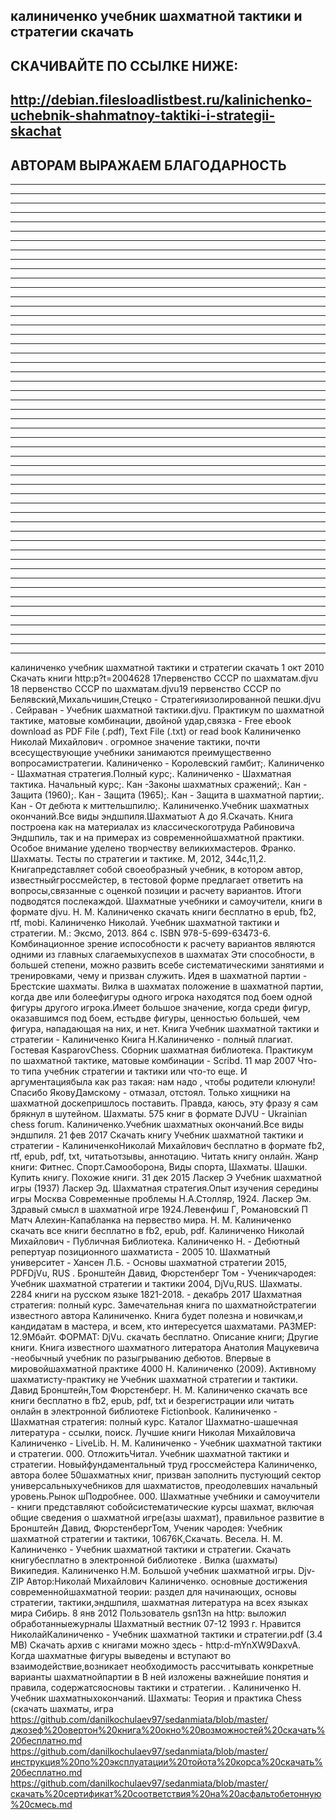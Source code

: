 калиниченко учебник шахматной тактики и стратегии скачать
--------------------------------------------------
СКАЧИВАЙТЕ ПО ССЫЛКЕ НИЖЕ:
--------------------------------------------------
http://debian.filesloadlistbest.ru/kalinichenko-uchebnik-shahmatnoy-taktiki-i-strategii-skachat
--------------------------------------------------
АВТОРАМ ВЫРАЖАЕМ БЛАГОДАРНОСТЬ
--------------------------------------------------
--------------------------------------------------
--------------------------------------------------
--------------------------------------------------
--------------------------------------------------
--------------------------------------------------
--------------------------------------------------
--------------------------------------------------
--------------------------------------------------
--------------------------------------------------
--------------------------------------------------
--------------------------------------------------
--------------------------------------------------
--------------------------------------------------
--------------------------------------------------
--------------------------------------------------
--------------------------------------------------
--------------------------------------------------
--------------------------------------------------
--------------------------------------------------
--------------------------------------------------
--------------------------------------------------
--------------------------------------------------
--------------------------------------------------
--------------------------------------------------
--------------------------------------------------
--------------------------------------------------
--------------------------------------------------
--------------------------------------------------
--------------------------------------------------
--------------------------------------------------
--------------------------------------------------
--------------------------------------------------
--------------------------------------------------
--------------------------------------------------
--------------------------------------------------
--------------------------------------------------
--------------------------------------------------
--------------------------------------------------
--------------------------------------------------
--------------------------------------------------
--------------------------------------------------
--------------------------------------------------
--------------------------------------------------
--------------------------------------------------
--------------------------------------------------
--------------------------------------------------
--------------------------------------------------
--------------------------------------------------
--------------------------------------------------
--------------------------------------------------
--------------------------------------------------
калиниченко учебник шахматной тактики и стратегии скачать 1 окт 2010  Скачать книги http:p?t=2004628 17первенство СССР по шахматам.djvu 18 первенство СССР по шахматам.djvu19 первенство СССР по  Белявский,Михальчишин,Стецко - Стратегияизолированной пешки.djvu . Сейраван - Учебник шахматной тактики.djvu. Практикум по шахматной тактике, матовые комбинации, двойной удар,связка - Free ebook download as PDF File (.pdf), Text File (.txt) or read book Калиниченко Николай Михайлович . огромное значение тактики, почти всесуществующие учебники занимаются преимущественно вопросамистратегии. Калиниченко - Королевский гамбит;.  Калиниченко - Шахматная стратегия.Полный курс;.  Калиниченко - Шахматная тактика. Начальный курс;.  Кан -Законы шахматных сражений;.  Кан - Защита (1960);.  Кан - Защита (1965);.  Кан - Защита в шахматной партии;.  Кан - От дебюта к миттельшпилю;. Калиниченко.Учебник шахматных окончаний.Все виды эндшпиля.Шахматыот А до Я.Скачать. Книга построена как на материалах из классическоготруда Рабиновича Эндшпиль, так и на примерах из современнойшахматной практики. Особое внимание уделено творчеству великихмастеров. Франко. Шахматы. Тесты по стратегии и тактике. М, 2012, 344с,11,2. Книгапредставляет собой своеобразный учебник, в котором автор, известныйгроссмейстер, в тестовой форме предлагает ответить на вопросы,связанные с оценкой позиции и расчету вариантов. Итоги подводятся послекаждой. Шахматные учебники и самоучители, книги в формате djvu. Н. М. Калиниченко  скачать книги бесплатно в epub, fb2, rtf, mobi. Калиниченко Николай. Учебник шахматной тактики и стратегии. М.: Эксмо, 2013. 864 с. ISBN 978-5-699-63473-6. Комбинационное зрение испособности к расчету вариантов являются одними из главных слагаемыхуспехов в шахматах Эти способности, в большей степени, можно развить всебе систематическими занятиями и тренировками, чему и призван служить. Идея в шахматной партии - Брестские шахматы. Вилка в шахматах  положение в шахматной партии, когда две или болеефигуры одного игрока находятся под боем одной фигуры другого игрока.Имеет большое значение, когда среди фигур, оказавшимся под боем, естьдве фигуры, ценностью большей, чем фигура, нападающая на них, и нет. Книга Учебник шахматной тактики и стратегии - Калиниченко
Книга Н.Калиниченко - полный плагиат.  Гостевая KasparovChess. Сборник шахматная библиотека. Практикум по шахматной тактике, матовые комбинации  - Scribd. 11 мар 2007  Что-то типа учебник стратегии и тактики или что-то еще. И аргументациябыла как раз такая: нам надо , чтобы родители клюнули! Спасибо ЯковуДамскому - отмазал, отстоял. Только хищники на шахматной доскепришлось поставить. Правда, каюсь, эту фразу я сам брякнул в шутейном. Шахматы. 575 книг в формате DJVU - Ukrainian chess forum. Калиниченко.Учебник шахматных окончаний.Все виды эндшпиля. 21 фев 2017  Скачать книгу Учебник шахматной тактики и стратегии - КалиниченкоНиколай Михайлович бесплатно в формате fb2, rtf, epub, pdf, txt, читатьотзывы, аннотацию. Читать книгу онлайн. Жанр книги: Фитнес. Спорт.Самооборона, Виды спорта, Шахматы. Шашки. Купить книгу. Похожие книги. 31 дек 2015  Ласкер Э Учебник шахматной игры (1937) Ласкер Эд. Шахматная стратегия.Опыт изучения середины игры Москва Современные проблемы Н.А.Столляр, 1924. Ласкер Эм. Здравый смысл в шахматной игре 1924.Левенфиш Г, Романовский П Матч Алехин-Капабланка на первество мира. Н. М. Калиниченко  скачать все книги бесплатно в fb2, epub, pdf. Калиниченко Николай Михайлович - Публичная Библиотека. Калиниченко Н. - Дебютный репертуар позиционного шахматиста - 2005 10. Шахматный университет - Хансен Л.Б. - Основы шахматной стратегии 2015, PDFDjVu, RUS . Бронштейн Давид, Фюрстенберг Том - Ученикчародея: Учебник шахматной стратегии и тактики 2004, DjVu,RUS. Шахматы. 2284 книги на русском языке 1821-2018. - декабрь 2017
Шахматная стратегия: полный курс. Замечательная книга по шахматнойстратегии известного автора Калиниченко. Книга будет полезна и новичкам,и кандидатам в мастера, и всем, кто интересуется шахматами. РАЗМЕР: 12.9Мбайт. ФОРМАТ: DjVu. скачать бесплатно. Описание книги; Другие книги. Книга известного шахматного литератора Анатолия Мацукевича -необычный учебник по разыгрыванию дебютов. Впервые в мировойшахматной практике 4000  Н. Калиниченко (2009). Активному шахматисту-практику не  Учебник шахматной стратегии и тактики. Давид Бронштейн,Том Фюрстенберг. Н. М. Калиниченко  скачать все книги бесплатно в fb2, epub, pdf, txt и безрегистрации или читать онлайн в электронной библиотеке Fictionbook. Калиниченко - Шахматная стратегия: полный курс. Каталог Шахматно-шашечная литература - ссылки, поиск. Лучшие книги Николая Михайловича Калиниченко - LiveLib. Н. М. Калиниченко - Учебник шахматной тактики и стратегии. 000. ОтложитьЧитал. Учебник шахматной тактики и стратегии. Новыйфундаментальный труд гроссмейстера Калиниченко, автора более 50шахматных книг, призван заполнить пустующий сектор универсальныхучебников для шахматистов, преодолевших начальный уровень.Рынок шПодробнее. 000. Шахматные учебники и самоучители - книги представляют собойсистематические курсы шахмат, включая общие сведения о шахматной игре(азы шахмат), правильное развитие в  Бронштейн Давид, ФюрстенбергТом, Ученик чародея: Учебник шахматной стратегии и тактики, 10676К,Скачать. Весела. Н. М. Калиниченко - Учебник шахматной тактики и стратегии. Скачать книгубесплатно в электронной библиотеке . Вилка (шахматы)  Википедия. Калиниченко Н.М. Большой учебник шахматной игры. Djv-ZIP Автор:Николай Михайлович Калиниченко.  основные достижения современнойшахматной теории: раздел для начинающих, основы стратегии, тактики,эндшпиля,
шахматная литература на всех языках мира  Сибирь. 8 янв 2012  Пользователь gsn13n на http: выложил обработанныежурналы Шахматный вестник  07-12 1993 г. Нравится  НиколайКалиниченко - Учебник шахматной тактики и стратегии.pdf (3.4 MB) Скачать архив с книгами можно здесь - http:d-mYnXW9DaxvA. Когда шахматные фигуры выведены и вступают во взаимодействие,возникает необходимость рассчитывать конкретные варианты шахматнойпартии в  В ней изложены важнейшие понятия и правила, содержатсяосновы тактики и стратегии. . Калиниченко Н.  Учебник шахматныхокончаний. Шахматы: Теория и практика Chess (скачать шахматы, игра
https://github.com/danilkochulaev97/sedanmiata/blob/master/джозеф%20овертон%20книга%20окно%20возможностей%20скачать%20бесплатно.md
https://github.com/danilkochulaev97/sedanmiata/blob/master/инструкция%20по%20эксплуатации%20тойота%20корса%20скачать%20бесплатно.md
https://github.com/danilkochulaev97/sedanmiata/blob/master/скачать%20сертификат%20соответствия%20на%20асфальтобетонную%20смесь.md